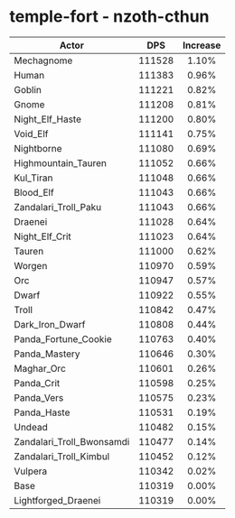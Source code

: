 # temple-fort - nzoth-cthun
| Actor | DPS | Increase |
|---|:---:|:---:|
|Mechagnome|111528|1.10%|
|Human|111383|0.96%|
|Goblin|111221|0.82%|
|Gnome|111208|0.81%|
|Night_Elf_Haste|111200|0.80%|
|Void_Elf|111141|0.75%|
|Nightborne|111080|0.69%|
|Highmountain_Tauren|111052|0.66%|
|Kul_Tiran|111048|0.66%|
|Blood_Elf|111043|0.66%|
|Zandalari_Troll_Paku|111043|0.66%|
|Draenei|111028|0.64%|
|Night_Elf_Crit|111023|0.64%|
|Tauren|111000|0.62%|
|Worgen|110970|0.59%|
|Orc|110947|0.57%|
|Dwarf|110922|0.55%|
|Troll|110842|0.47%|
|Dark_Iron_Dwarf|110808|0.44%|
|Panda_Fortune_Cookie|110763|0.40%|
|Panda_Mastery|110646|0.30%|
|Maghar_Orc|110601|0.26%|
|Panda_Crit|110598|0.25%|
|Panda_Vers|110575|0.23%|
|Panda_Haste|110531|0.19%|
|Undead|110482|0.15%|
|Zandalari_Troll_Bwonsamdi|110477|0.14%|
|Zandalari_Troll_Kimbul|110452|0.12%|
|Vulpera|110342|0.02%|
|Base|110319|0.00%|
|Lightforged_Draenei|110319|0.00%|
